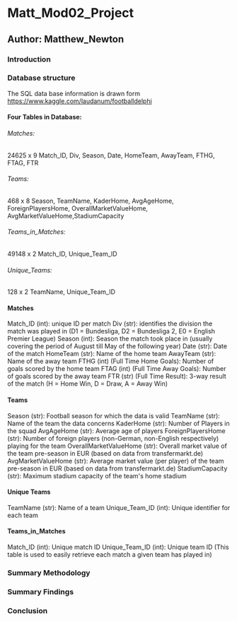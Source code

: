 # Matt_Mod02_Project

## Author: Matthew_Newton

### Introduction

### Database structure

The SQL data base information is drawn form https://www.kaggle.com/laudanum/footballdelphi

#### Four Tables in Database:
###### Matches:	            
24625 x 9
Match_ID, Div, Season, Date, HomeTeam, AwayTeam, FTHG, FTAG, FTR

###### Teams:	              
468	x 8
Season, TeamName, KaderHome, AvgAgeHome, ForeignPlayersHome, OverallMarketValueHome, AvgMarketValueHome,StadiumCapacity

###### Teams_in_Matches:
49148 x 2
Match_ID, Unique_Team_ID

###### Unique_Teams:
128 x 2
TeamName, Unique_Team_ID


#### Matches
Match_ID (int): unique ID per match
Div (str): identifies the division the match was played in (D1 = Bundesliga, D2 = Bundesliga 2, E0 = English Premier League)
Season (int): Season the match took place in (usually covering the period of August till May of the following year)
Date (str): Date of the match
HomeTeam (str): Name of the home team
AwayTeam (str): Name of the away team
FTHG (int) (Full Time Home Goals): Number of goals scored by the home team
FTAG (int) (Full Time Away Goals): Number of goals scored by the away team
FTR (str) (Full Time Result): 3-way result of the match (H = Home Win, D = Draw, A = Away Win)

#### Teams
Season (str): Football season for which the data is valid
TeamName (str): Name of the team the data concerns
KaderHome (str): Number of Players in the squad
AvgAgeHome (str): Average age of players
ForeignPlayersHome (str): Number of foreign players (non-German, non-English respectively) playing for the team
OverallMarketValueHome (str): Overall market value of the team pre-season in EUR (based on data from transfermarkt.de)
AvgMarketValueHome (str): Average market value (per player) of the team pre-season in EUR (based on data from transfermarkt.de)
StadiumCapacity (str): Maximum stadium capacity of the team's home stadium

#### Unique Teams
TeamName (str): Name of a team
Unique_Team_ID (int): Unique identifier for each team

#### Teams_in_Matches
Match_ID (int): Unique match ID
Unique_Team_ID (int): Unique team ID (This table is used to easily retrieve each match a given team has played in)

### Summary Methodology

### Summary Findings

### Conclusion
